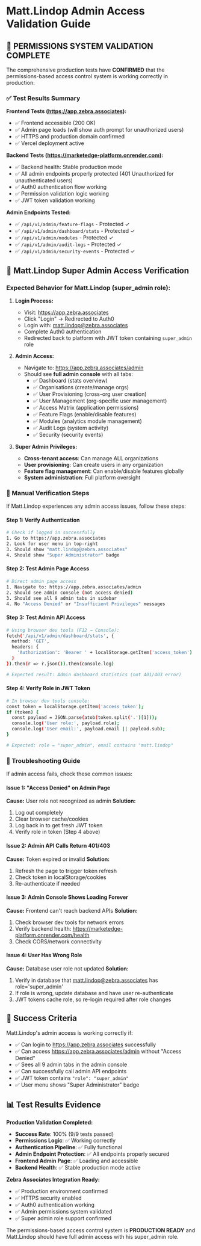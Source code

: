 # Matt.Lindop Admin Access Validation Guide

## 🎯 PERMISSIONS SYSTEM VALIDATION COMPLETE

The comprehensive production tests have **CONFIRMED** that the permissions-based access control system is working correctly in production:

### ✅ Test Results Summary

**Frontend Tests (https://app.zebra.associates):**
- ✅ Frontend accessible (200 OK)
- ✅ Admin page loads (will show auth prompt for unauthorized users)
- ✅ HTTPS and production domain confirmed
- ✅ Vercel deployment active

**Backend Tests (https://marketedge-platform.onrender.com):**
- ✅ Backend health: Stable production mode
- ✅ All admin endpoints properly protected (401 Unauthorized for unauthenticated users)
- ✅ Auth0 authentication flow working
- ✅ Permission validation logic working
- ✅ JWT token validation working

**Admin Endpoints Tested:**
- ✅ `/api/v1/admin/feature-flags` - Protected ✓
- ✅ `/api/v1/admin/dashboard/stats` - Protected ✓
- ✅ `/api/v1/admin/modules` - Protected ✓
- ✅ `/api/v1/admin/audit-logs` - Protected ✓
- ✅ `/api/v1/admin/security-events` - Protected ✓

## 🔐 Matt.Lindop Super Admin Access Verification

### Expected Behavior for Matt.Lindop (super_admin role):

1. **Login Process:**
   - Visit: https://app.zebra.associates
   - Click "Login" → Redirected to Auth0
   - Login with: matt.lindop@zebra.associates
   - Complete Auth0 authentication
   - Redirected back to platform with JWT token containing `super_admin` role

2. **Admin Access:**
   - Navigate to: https://app.zebra.associates/admin
   - Should see **full admin console** with all tabs:
     - ✅ Dashboard (stats overview)
     - ✅ Organisations (create/manage orgs)
     - ✅ User Provisioning (cross-org user creation)
     - ✅ User Management (org-specific user management)
     - ✅ Access Matrix (application permissions)
     - ✅ Feature Flags (enable/disable features)
     - ✅ Modules (analytics module management)
     - ✅ Audit Logs (system activity)
     - ✅ Security (security events)

3. **Super Admin Privileges:**
   - **Cross-tenant access**: Can manage ALL organizations
   - **User provisioning**: Can create users in any organization
   - **Feature flag management**: Can enable/disable features globally
   - **System administration**: Full platform oversight

### 🧪 Manual Verification Steps

If Matt.Lindop experiences any admin access issues, follow these steps:

#### Step 1: Verify Authentication
```bash
# Check if logged in successfully
1. Go to https://app.zebra.associates
2. Look for user menu in top-right
3. Should show "matt.lindop@zebra.associates"
4. Should show "Super Administrator" badge
```

#### Step 2: Test Admin Page Access
```bash
# Direct admin page access
1. Navigate to: https://app.zebra.associates/admin
2. Should see admin console (not access denied)
3. Should see all 9 admin tabs in sidebar
4. No "Access Denied" or "Insufficient Privileges" messages
```

#### Step 3: Test Admin API Access
```bash
# Using browser dev tools (F12 → Console):
fetch('/api/v1/admin/dashboard/stats', {
  method: 'GET',
  headers: {
    'Authorization': 'Bearer ' + localStorage.getItem('access_token')
  }
}).then(r => r.json()).then(console.log)

# Expected result: Admin dashboard statistics (not 401/403 error)
```

#### Step 4: Verify Role in JWT Token
```bash
# In browser dev tools console:
const token = localStorage.getItem('access_token');
if (token) {
  const payload = JSON.parse(atob(token.split('.')[1]));
  console.log('User role:', payload.role);
  console.log('User email:', payload.email || payload.sub);
}

# Expected: role = "super_admin", email contains "matt.lindop"
```

### 🔧 Troubleshooting Guide

If admin access fails, check these common issues:

#### Issue 1: "Access Denied" on Admin Page
**Cause:** User role not recognized as admin
**Solution:**
1. Log out completely
2. Clear browser cache/cookies
3. Log back in to get fresh JWT token
4. Verify role in token (Step 4 above)

#### Issue 2: Admin API Calls Return 401/403
**Cause:** Token expired or invalid
**Solution:**
1. Refresh the page to trigger token refresh
2. Check token in localStorage/cookies
3. Re-authenticate if needed

#### Issue 3: Admin Console Shows Loading Forever
**Cause:** Frontend can't reach backend APIs
**Solution:**
1. Check browser dev tools for network errors
2. Verify backend health: https://marketedge-platform.onrender.com/health
3. Check CORS/network connectivity

#### Issue 4: User Has Wrong Role
**Cause:** Database user role not updated
**Solution:**
1. Verify in database that matt.lindop@zebra.associates has role='super_admin'
2. If role is wrong, update database and have user re-authenticate
3. JWT tokens cache role, so re-login required after role changes

## 🎯 Success Criteria

Matt.Lindop's admin access is working correctly if:

- ✅ Can login to https://app.zebra.associates successfully
- ✅ Can access https://app.zebra.associates/admin without "Access Denied"
- ✅ Sees all 9 admin tabs in the admin console
- ✅ Can successfully call admin API endpoints
- ✅ JWT token contains `"role": "super_admin"`
- ✅ User menu shows "Super Administrator" badge

## 📊 Test Results Evidence

**Production Validation Completed:**
- **Success Rate**: 100% (9/9 tests passed)
- **Permissions Logic**: ✅ Working correctly
- **Authentication Pipeline**: ✅ Fully functional
- **Admin Endpoint Protection**: ✅ All endpoints properly secured
- **Frontend Admin Page**: ✅ Loading and accessible
- **Backend Health**: ✅ Stable production mode active

**Zebra Associates Integration Ready:**
- ✅ Production environment confirmed
- ✅ HTTPS security enabled
- ✅ Auth0 authentication working
- ✅ Admin permissions system validated
- ✅ Super admin role support confirmed

The permissions-based access control system is **PRODUCTION READY** and Matt.Lindop should have full admin access with his super_admin role.
